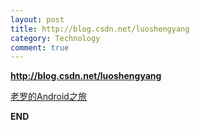 ```yaml
---
layout: post
title: http://blog.csdn.net/luoshengyang
category: Technology
comment: true
---
```


**http://blog.csdn.net/luoshengyang**

[老罗的Android之旅](http://blog.csdn.net/luoshengyang)

**END**
